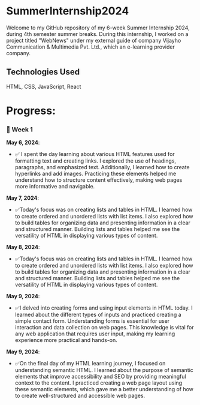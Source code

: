 # SummerInternship2024
Welcome to my GitHub repository of my 6-week Summer Internship 2024, during 4th semester summer breaks. During this internship, I worked on a project titled "WebNews" under my external guide of company Vijayho Communication & Multimedia Pvt. Ltd., which an e-learning provider company.

## Technologies Used
HTML, CSS, JavaScript, React

# Progress:

### 📅 Week 1

**May 6, 2024**:
- ✅ I spent the day learning about various HTML features used for formatting text and creating links. I explored the use of headings, paragraphs, and emphasized text. Additionally, I learned how to create hyperlinks and add images. Practicing these elements helped me understand how to structure content effectively, making web pages more informative and navigable.

**May 7, 2024**:
- ✅Today's focus was on creating lists and tables in HTML. I learned how to create ordered and unordered lists with list items. I also explored how to build tables for organizing data and presenting information in a clear and structured manner. Building lists and tables helped me see the versatility of HTML in displaying various types of content.

**May 8, 2024**:
- ✅Today's focus was on creating lists and tables in HTML. I learned how to create ordered and unordered lists with list items. I also explored how to build tables for organizing data and presenting information in a clear and structured manner. Building lists and tables helped me see the versatility of HTML in displaying various types of content.

**May 9, 2024**:
- ✅I delved into creating forms and using input elements in HTML today. I learned about the different types of inputs and practiced creating a simple contact form. Understanding forms is essential for user interaction and data collection on web pages. This knowledge is vital for any web application that requires user input, making my learning experience more practical and hands-on.

**May 9, 2024**:
- ✅On the final day of my HTML learning journey, I focused on understanding semantic HTML. I learned about the purpose of semantic elements that improve accessibility and SEO by providing meaningful context to the content. I practiced creating a web page layout using these semantic elements, which gave me a better understanding of how to create well-structured and accessible web pages.

